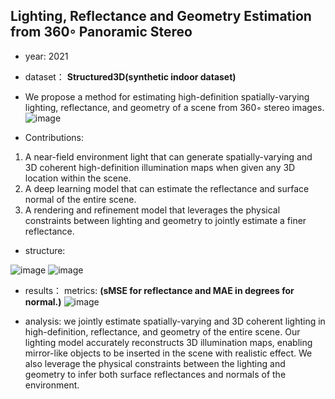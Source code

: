 ## Lighting, Reflectance and Geometry Estimation from 360◦ Panoramic Stereo

- year: 2021

- dataset：  **Structured3D(synthetic indoor dataset)**  

- We propose a method for estimating high-definition spatially-varying lighting, reflectance, and geometry of a scene from 360◦ stereo images.
![image](https://github.com/VLISLAB/360-DL-Survey/blob/main/Images/LGRabstract.png)

- Contributions:

1) A near-field environment light that can generate spatially-varying and 3D coherent high-definition illumination maps when given any 3D location within the scene.
2) A deep learning model that can estimate the reflectance and surface normal of the entire scene.
3) A rendering and refinement model that leverages the physical constraints between lighting and geometry to jointly estimate a finer reflectance.

- structure:

![image](https://github.com/VLISLAB/360-DL-Survey/blob/main/Images/LGRstructure.png)
![image](https://github.com/VLISLAB/360-DL-Survey/blob/main/Images/LGRstructure1.png)


- results：
metrics: **(sMSE for reflectance and MAE in degrees for normal.)**
![image](https://github.com/VLISLAB/360-DL-Survey/blob/main/Images/LGRresult.png)


- analysis: we jointly estimate spatially-varying and 3D coherent lighting in high-definition, reflectance, and geometry of the entire scene. Our lighting model accurately reconstructs 3D illumination maps, enabling mirror-like objects to be inserted in the scene with realistic effect. We also leverage the physical constraints between the lighting and geometry to infer both surface reflectances and normals of the environment.
